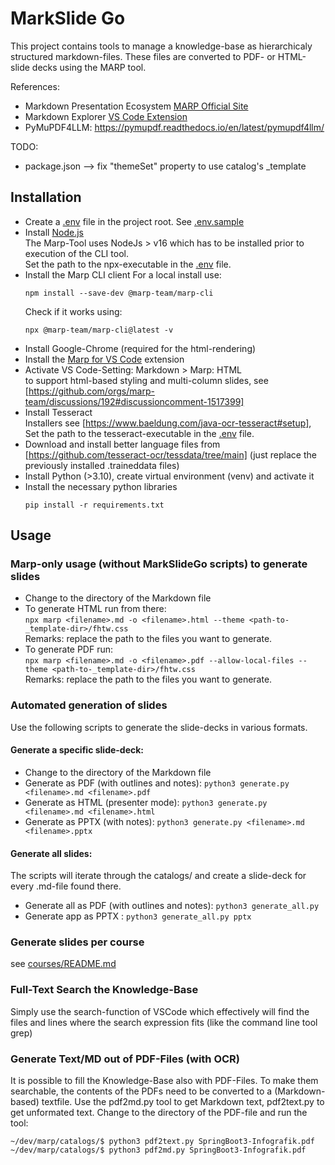 # MarkSlide Go

This project contains tools to manage a knowledge-base as hierarchicaly structured markdown-files. These files are converted to PDF- or HTML-slide decks using the MARP tool.

References:

* Markdown Presentation Ecosystem [MARP Official Site](https://marp.app)
* Markdown Explorer [VS Code Extension](https://github.com/BernLeWal/VSCode-MARX)
* PyMuPDF4LLM: https://pymupdf.readthedocs.io/en/latest/pymupdf4llm/

TODO:
* package.json --> fix "themeSet" property to use catalog's _template

## Installation

* Create a [.env](.env) file in the project root. See [.env.sample](.env.sample)
* Install [Node.js](https://nodejs.org/en)  
    The Marp-Tool uses NodeJs > v16 which has to be installed prior to execution of the CLI tool.  
    Set the path to the npx-executable in the [.env](.env) file.
* Install the Marp CLI client
    For a local install use:
    ```shell
    npm install --save-dev @marp-team/marp-cli    
    ```
    Check if it works using:
    ```shell
    npx @marp-team/marp-cli@latest -v
    ```
* Install Google-Chrome (required for the html-rendering)
* Install the [Marp for VS Code](https://marketplace.visualstudio.com/items?itemName=marp-team.marp-vscode) extension
* Activate VS Code-Setting: Markdown > Marp: HTML  
    to support html-based styling and multi-column slides, see [https://github.com/orgs/marp-team/discussions/192#discussioncomment-1517399]
* Install Tesseract  
    Installers see [https://www.baeldung.com/java-ocr-tesseract#setup], Set the path to the tesseract-executable in the [.env](.env) file.
* Download and install better language files from [https://github.com/tesseract-ocr/tessdata/tree/main] (just replace the previously installed .traineddata files)
* Install Python (>3.10), create virtual environment (venv) and activate it
* Install the necessary python libraries
    ```shell
    pip install -r requirements.txt
    ```

## Usage

### Marp-only usage (without MarkSlideGo scripts) to generate slides

* Change to the directory of the Markdown file
* To generate HTML run from there:  
    `npx marp <filename>.md -o <filename>.html --theme <path-to-_template-dir>/fhtw.css`  
    Remarks: replace the path to the files you want to generate.
* To generate PDF run:  
    `npx marp <filename>.md -o <filename>.pdf --allow-local-files --theme <path-to-_template-dir>/fhtw.css`  
    Remarks: replace the path to the files you want to generate.

### Automated generation of slides

Use the following scripts to generate the slide-decks in various formats.

#### Generate a specific slide-deck:

* Change to the directory of the Markdown file
* Generate as PDF (with outlines and notes): ```python3 generate.py <filename>.md <filename>.pdf```
* Generate as HTML (presenter mode): ```python3 generate.py <filename>.md <filename>.html```
* Generate as PPTX (with notes): ```python3 generate.py <filename>.md <filename>.pptx```

#### Generate all slides:

The scripts will iterate through the catalogs/ and create a slide-deck for every .md-file found there.

* Generate all as PDF (with outlines and notes): ```python3 generate_all.py```
* Generate app as PPTX : ```python3 generate_all.py pptx```

### Generate slides per course

see [courses/README.md](./courses/README.md)

### Full-Text Search the Knowledge-Base

Simply use the search-function of VSCode which effectively will find the files and lines where the search expression fits (like the command line tool grep)

### Generate Text/MD out of PDF-Files (with OCR)

It is possible to fill the Knowledge-Base also with PDF-Files. To make them searchable, the contents of the PDFs need to be converted to a (Markdown-based) textfile.
Use the pdf2md.py tool to get Markdown text, pdf2text.py to get unformated text.
Change to the directory of the PDF-file and run the tool:

```shell
~/dev/marp/catalogs/$ python3 pdf2text.py SpringBoot3-Infografik.pdf
~/dev/marp/catalogs/$ python3 pdf2md.py SpringBoot3-Infografik.pdf
```
